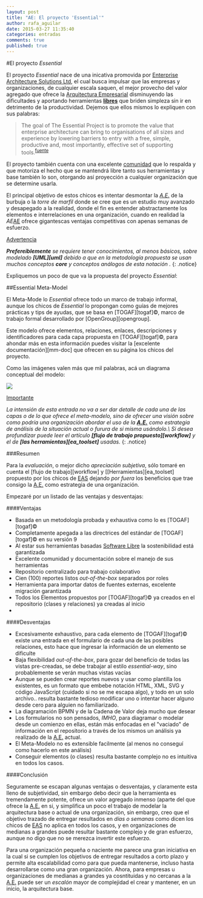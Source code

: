 ```yaml
---
layout: post
title: "AE: El proyecto 'Essential'"
author: rafa_aguilar
date: 2015-03-27 11:35:40
categories: entradas
comments: true
published: true
---
```


#El proyecto *Essential*

El proyecto *Essential* nace de una inicativa promovida por [Enterprise Architecture Solutions Ltd][eas], el cual busca impulsar que las empresas y organizaciones, de cualquier escala saquen, el mejor provecho del valor agregado que ofrece la [Arquitectura Empresarial][AE] disminuyendo las dificultades y aportando herramientas **[libres][free]** que briden simpleza sin ir en detrimento de la productividad.  Dejemos que ellos mismos lo expliquen con sus palabras:

>The goal of The Essential Project is to promote the value that enterprise architecture can bring to organisations of all sizes and experience by lowering barriers to entry with a free, simple, productive and, most importantly, effective set of supporting tools.<sup markdown="1">[fuente]</sup>

El proyecto también cuenta con una excelente [comunidad][eas_comm] que lo respalda y que motoriza el hecho que se mantendrá libre tanto sus herramientas y base también lo son, otorgando así proyección a cualquier organización que se determine usarla.

El principal objetivo de estos chicos es intentar desmontar la *[A.E.][AE]* de la burbuja o la *torre de marfil* donde se cree que es un estudio muy avanzado y desapegado a la realidad, donde el fin es entender abstractamente los elementos e interrelaciones en una organización, cuando en realidad la *AE*[AE] ofrece gigantescas ventajas competitivas con apenas semanas de esfuerzo.

<div markdown="0"><a href="#" class="btn btn-info">Advertencia</a></div>

_**Prefereiblemente** se requiere tener conocimientos, al menos básicos, sobre modelado **[UML][uml]** debido a que en la metodología propuesta se usan muchos conceptos **core** y conceptos análogos de esta notación ._
{: .notice}

Expliquemos un poco de que va la propuesta del proyecto _Essential_:

##Essential Meta-Model

El Meta-Mode
lo _Essential_ ofrece todo un marco de trabajo informal, aunque los chicos de *Essential* lo propongan como guías de mejores prácticas y tips de ayudas, que se basa en [TOGAF][togaf]&copy;,  marco de trabajo formal desarrollado por [OpenGroup][opengroup]. 

Este modelo ofrece elementos, relaciones, enlaces, descripciones y identificadores para cada capa propuesta en [TOGAF][togaf]&copy;, para ahondar más en esta información puedes visitar la [excelente documentación][mm-doc] que ofrecen en su página los chicos del proyecto.

Como las imágenes valen más que mil palabras, acá un diagrama conceptual del modelo:

![](http://www.enterprise-architecture.org/images/stories/essential/eamm_scope.png)

<div markdown="0"><a href="#" class="btn btn-warning">Importante</a></div>

_La intensión de esta entrada no va a ser dar detalle de cada una de las capas o de lo que ofrece el meta-modelo, sino de ofrecer una visión sobre como podría una organización abordar el uso de la **[A.E.][AE]** como estrategia de análisis de la situación actual o furura de si misma usándolo.\\
Si desea profundizar puede leer el artículo **[flujo de trabajo propuesto][workflow]** y el de **[las herramientas][ea_toolset]** usadas._
{: .notice}

###Resumen

Para la *evaluación*, o mejor dicho *apreciación subjetiva*, sólo tomaré en cuenta el [flujo de trabajo][workflow] y [[Herramientas][ea_toolset] propuesto por los chicos de [EAS][eas] dejando *por fuera* los beneficios que trae consigo la [A.E.][AE] como estrategia de una organización.

Empezaré por un listado de las ventajas y desventajas:

####Ventajas

 - Basada en un metodología probada y exhaustiva como lo es [TOGAF][togaf]&copy;
 - Completamente apegada a las directrices del estándar de [TOGAF][togaf]&copy; en su versión 9
 - Al estar sus herramientas basadas [Software Libre][free] la sostenibilidad está garantizada 
 - Excelente comunidad y documentación sobre el manejo de sus herramientas
 - Repositorio centralizado para trabajo colaborativo
 - Cien (100) reportes listos *out-of-the-box* separados por roles
 - Herramienta para importar datos de fuentes externas, excelente migración garantizada
 - Todos los Elementos propuestos por [TOGAF][togaf]&copy; ya creados en el repositorio (clases y relaciones) ya creadas al inicio
 - 

####Desventajas

 - Excesivamente exhaustivo, para cada elemento de [TOGAF][togaf]&copy; existe una entrada en el formulario de cada una de las posibles relaciones, esto hace que ingresar la información de un elemento se dificulte
 - Baja flexibilidad *out-of-the-box*, para gozar del beneficio de todas las vistas pre-creadas, se debe trabajar al estilo *essential-way*, sino probablemente se verán muchas vistas vacías
 - Aunque se pueden crear reportes nuevos y usar como plantilla los existentes, es un formato que embebe notación HTML, XML, SVG y código JavaScript (cuidado si no se me escapa algo), y todo en un solo archivo.. resulta bastante tedioso modificar uno o intentar hacer alguno desde cero para alguien no familiarizado.
 - La diagramación BPMN y de la Cadena de Valor deja mucho que desear
 - Los formularios no son pensados, *IMHO*, para diagramar o modelar desde un comienzo en ellas, están más enfocadas en el "vaciado" de información en el repositorio a través de los mismos un análisis ya realizado de la [A.E.][AE] actual.
 - El Meta-Modelo no es extensible facilmente (al menos no conseguí como hacerlo en este análisis)
 - Conseguir elementos (o clases) resulta bastante complejo no es intuitiva en todos los casos.
 
####Conclusión

Seguramente se escapan algunas ventajas o desventajas, y claramente esta lleno de subjetividad, sin embargo debo decir que la herramienta es tremendamente potente, ofrece un valor agregado inmenso (aparte del que ofrece la [A.E.][AE] en si, y simplifica un poco el trabajo de modelar la arquitectura base o actual de una organización, sin embargo, creo que el objetivo trazado de entregar resultados en *días o semanas* como dicen los chicos de [EAS][eas] no aplica en todos los casos, y en organizaciones de medianas a grandes puede resultar bastante complejo y de gran esfuerzo, aunque no digo que no se merezca invertir este esfuerzo.

Para una organización pequeña o naciente me parece una gran iniciativa en la cual si se cumplen los objetivos de entregar resultados a corto plazo y permite alta escalabilidad como para que pueda mantenerse, incluso hasta desarrollarse como una gran organización.  Ahora, para empresas u organizaciones de medianas a grandes ya cosntituidas y no cercanas a la [A.E.][AE] puede ser un *escalón* mayor de complejidad el crear y mantener, en un inicio, la arquitectura base.



[fuente]: http://www.enterprise-architecture.org/about/mission
[eas]: http://www.enterprise-architecture.org/component/weblinks/weblink/39-eas/6-eas-home
[AE]: /entradas/arquitectura-empresarial/
[free]: http://es.wikipedia.org/wiki/Software_libre
[eas_comm]: http://www.enterprise-architecture.org/community
[^1]: Arquitectura Empresarial ver [más][AE]
[opengroup]:https://www.opengroup.org/togaf/
[togaf]:/en-construccion.html
[uml]:/en-construccion.html
[caps]:/en-construccion.html
[a3]:/en-construccion.html
[principles]:/en-construccion.html
[actors_roles]:/en-construccion.html
[bpmn]:/en-construccion.html
[mm-doc]:http://www.enterprise-architecture.org/documentation/doc-meta-model
[tut_bus]:http://www.enterprise-architecture.org/business-architecture-tutorials
[tut_app]:http://www.enterprise-architecture.org/application-architecture-tutorials/57-application-architecture-overview
[tut_inf]:http://www.enterprise-architecture.org/techology-architecture-tutorials/58-techology-architecture-overview
[ea_viewer]:/en-construccion.html
[workflow]:/entradas/meta-modelo-essential-workflow-y-vistas/
[ea_toolset]:/entradas/meta-modelo-essential-herramientas/
{% include _toc.html %}
